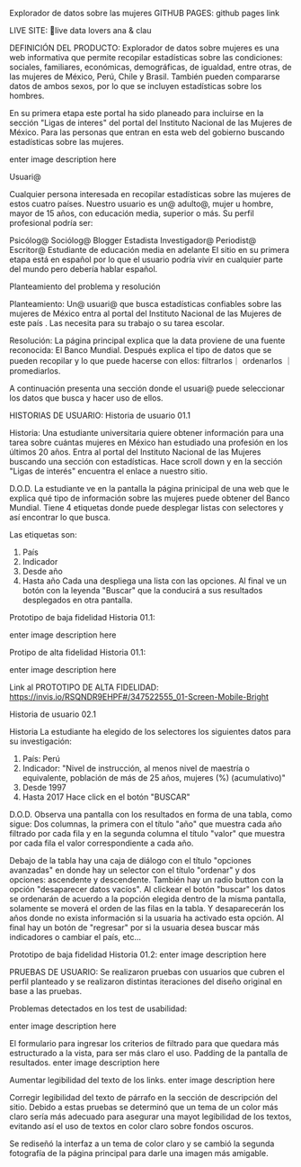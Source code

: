 Explorador de datos sobre las mujeres
GITHUB PAGES: github pages link

LIVE SITE: 🧡live data lovers ana & clau

DEFINICIÓN DEL PRODUCTO:
Explorador de datos sobre mujeres es una web informativa que permite recopilar estadísticas sobre las condiciones: sociales, familiares, económicas, demográficas, de igualdad, entre otras, de las mujeres de México, Perú, Chile y Brasil.
También pueden compararse datos de ambos sexos, por lo que se incluyen estadísticas sobre los hombres.

En su primera etapa este portal ha sido planeado para incluirse en la sección "Ligas de interes" del portal del Instituto Nacional de las Mujeres de México. Para las personas que entran en esta web del gobierno buscando estadísticas sobre las mujeres.

enter image description here

Usuari@

Cualquier persona interesada en recopilar estadísticas sobre las mujeres de estos cuatro países. Nuestro usuario es un@ adulto@, mujer u hombre, mayor de 15 años, con educación media, superior o más. Su perfil profesional podría ser:

Psicólog@
Sociólog@
Blogger
Estadista
Investigador@
Periodist@
Escritor@
Estudiante de educación media en adelante
El sitio en su primera etapa está en español por lo que el usuario podría vivir en cualquier parte del mundo pero debería hablar español.

Planteamiento del problema y resolución

Planteamiento: Un@ usuari@ que busca estadísticas confiables sobre las mujeres de México entra al portal del Instituto Nacional de las Mujeres de este país . Las necesita para su trabajo o su tarea escolar.

Resolución: La página principal explica que la data proviene de una fuente reconocida: El Banco Mundial. Después explica el tipo de datos que se pueden recopilar y lo que puede hacerse con ellos: filtrarlos｜ ordenarlos ｜ promediarlos.

A continuación presenta una sección donde el usuari@ puede seleccionar los datos que busca y hacer uso de ellos.

HISTORIAS DE USUARIO:
Historia de usuario 01.1

Historia: Una estudiante universitaria quiere obtener información para una tarea sobre cuántas mujeres en México han estudiado una profesión en los últimos 20 años. Entra al portal del Instituto Nacional de las Mujeres buscando una sección con estadísticas. Hace scroll down y en la sección "Ligas de interés" encuentra el enlace a nuestro sitio.

D.O.D. La estudiante ve en la pantalla la página prinicipal de una web que le explica qué tipo de información sobre las mujeres puede obtener del Banco Mundial. Tiene 4 etiquetas donde puede desplegar listas con selectores y así encontrar lo que busca.

Las etiquetas son:

1. País
2. Indicador
3. Desde año
4. Hasta año
Cada una despliega una lista con las opciones. Al final ve un botón con la leyenda "Buscar" que la conducirá a sus resultados desplegados en otra pantalla.

Prototipo de baja fidelidad Historia 01.1:

enter image description here

Protipo de alta fidelidad Historia 01.1:

enter image description here    

Link al PROTOTIPO DE ALTA FIDELIDAD: https://invis.io/RSQNDR9EHPF#/347522555_01-Screen-Mobile-Bright

Historia de usuario 02.1

Historia La estudiante ha elegido de los selectores los siguientes datos para su investigación:

1. País: Perú
2. Indicador: "Nivel de instrucción, al menos nivel de maestría o equivalente, población de más de 25 años, mujeres (%) (acumulativo)"
3. Desde 1997
4. Hasta 2017
Hace click en el botón "BUSCAR"

D.O.D. Observa una pantalla con los resultados en forma de una tabla, como sigue: Dos columnas, la primera con el título "año" que muestra cada año filtrado por cada fila y en la segunda columna el título "valor" que muestra por cada fila el valor correspondiente a cada año.

Debajo de la tabla hay una caja de diálogo con el título "opciones avanzadas" en donde hay un selector con el título "ordenar" y dos opciones: ascendente y descendente. También hay un radio button con la opción "desaparecer datos vacíos". Al clickear el botón "buscar" los datos se ordenarán de acuerdo a la popción elegida dentro de la misma pantalla, solamente se moverá el orden de las filas en la tabla. Y desaparecerán los años donde no exista información si la usuaria ha activado esta opción. Al final hay un botón de "regresar" por si la usuaria desea buscar más indicadores o cambiar el país, etc...

Prototipo de baja fidelidad Historia 01.2: enter image description here

PRUEBAS DE USUARIO:
Se realizaron pruebas con usuarios que cubren el perfil planteado y se realizaron distintas iteraciones del diseño original en base a las pruebas.

Problemas detectados en los test de usabilidad:

enter image description here

El formulario para ingresar los criterios de filtrado para que quedara más estructurado a la vista, para ser más claro el uso.
Padding de la pantalla de resultados.
enter image description here

Aumentar legibilidad del texto de los links.
enter image description here

Corregir legibilidad del texto de párrafo en la sección de descripción del sitio.
Debido a estas pruebas se determinó que un tema de un color más claro sería más adecuado para asegurar una mayot legibilidad de los textos, evitando así el uso de textos en color claro sobre fondos oscuros.

Se rediseñó la interfaz a un tema de color claro y se cambió la segunda fotografía de la página principal para darle una imagen más amigable.